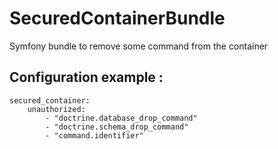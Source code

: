 # SecuredContainerBundle

Symfony bundle to remove some command from the container

## Configuration example :
```
secured_container:
    unauthorized:
        - "doctrine.database_drop_command"
        - "doctrine.schema_drop_command"
        - "command.identifier"
```
